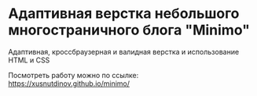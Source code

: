# Адаптивная верстка небольшого многостраничного блога "Minimo"

Адаптивная, кроссбраузерная и валидная верстка и использование HTML и CSS

Посмотреть работу можно по ссылке: https://xusnutdinov.github.io/minimo/
